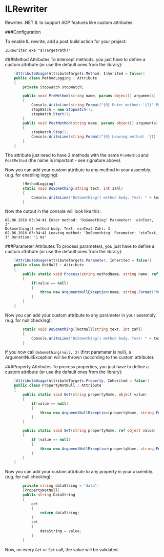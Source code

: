# ILRewriter
Rewrites .NET IL to support AOP features like custom attributes.

###Configuration

To enable IL rewrite, add a post build action for your project:

```
ILRewriter.exe "$(TargetPath)"
```

###Method Attributes
To intercept methods, you just have to define a custom attribute (or use the default ones from the library):

```csharp
    [AttributeUsage(AttributeTargets.Method, Inherited = false)]
    public class MethodLogging : Attribute
    {
        private Stopwatch stopWatch;

        public void PreMethod(string name, params object[] arguments)
        {
            Console.WriteLine(string.Format("{0} Enter method: '{1}' Parameter: '{2}'", DateTime.Now, name, string.Join(", ", arguments)));
            stopWatch = new Stopwatch();
            stopWatch.Start();
        }
        public void PostMethod(string name, params object[] arguments)
        {
            stopWatch.Stop();
            Console.WriteLine(string.Format("{0} Leaving method: '{1}' Parameter: '{2}' Duration: '{3} ms'", DateTime.Now, name, string.Join(", ", arguments), stopWatch.ElapsedMilliseconds));
        }
    }
```

The attribute just need to have 2 methods with the name ```PreMethod``` and ```PostMethod``` (the name is important - see signature above). 

Now you can add your custom attribute to any method in your assembly. (e.g. for enabling logging):

```csharp
        [MethodLogging]
        static void DoSomething(string text, int zahl)
        {
            Console.WriteLine("DoSomething() method body. Text: " + text + " Zahl: " + zahl);
        }
```

Now the output in the console will look like this:

```
02.06.2016 03:34:41 Enter method: 'DoSomething' Parameter: 'einText, 3'
DoSomething() method body. Text: einText Zahl: 3
02.06.2016 03:34:41 Leaving method: 'DoSomething' Parameter: 'einText, 3' Duration: '1 ms'
```

###Parameter Attributes
To process parameters, you just have to define a custom attribute (or use the default ones from the library):

```csharp
    [AttributeUsage(AttributeTargets.Parameter, Inherited = false)]
    public class NotNull : Attribute
    {
        public static void Process(string methodName, string name, ref object value)
        {
            if(value == null)
            {
                throw new ArgumentNullException(name, string.Format("Method '{0}' Parameter '{1}' is null.",methodName, name));
            }
        }
    }
```

Now you can add your custom attribute to any parameter in your assembly. (e.g. for null checking):

```csharp
        static void DoSomething([NotNull]string text, int zahl)
        {
            Console.WriteLine("DoSomething() method body. Text: " + text + " Zahl: " + zahl);
        }
```

If you now call ```DoSomething(null, 3)``` (first parameter is null), a ArgumentNullException will be thrown (according to the custom  attribute).

###Property Attributes
To process properties, you just have to define a custom attribute (or use the default ones from the library):

```csharp
    [AttributeUsage(AttributeTargets.Property, Inherited = false)]
    public class PropertyNotNull : Attribute
    {
        public static void Get(string propertyName, object value)
        {
            if(value == null)
            {
                throw new ArgumentNullException(propertyName, string.Format("Property '{0}' Method 'Get' is null.", propertyName));
            }
        }

        public static void Set(string propertyName, ref object value)
        {
            if (value == null)
            {
                throw new ArgumentNullException(propertyName, string.Format("Property '{0}' Method 'Set' is null.", propertyName));
            }
        }
    }
```

Now you can add your custom attribute to any property in your assembly. (e.g. for null checking):

```csharp
        private string dataString = "data";
        [PropertyNotNull]
        public string DataString
        {
            get
            {
                return dataString;
            }
            set
            {
                dataString = value;
            }
        }
```

Now, on every ```Get``` or ```Set``` call, the value will be validated.
